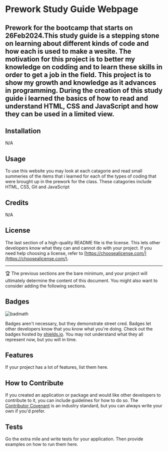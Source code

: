 # Prework Study Guide Webpage 

## Prework for the bootcamp that starts on 26Feb2024.This study guide is a stepping stone on learning about different kinds of code and how each is used to make a wesite. The motivation for this project is to better my knowledge on codding and to learn these skills in order to get a job in the field. This project is to show my growth and knowledge as it advances in programming. During the creation of this study guide i learned the basics of how to read and understand HTML, CSS and JavaScript and how they can be used in a limited view. 

## Installation
N/A

## Usage
To use this website you may look at each catagorie and read small summeries of the items that i learned for each of the types of coding that were brought up in the prework for the class. These catagories include HTML, CSS, Git and JavaScript

## Credits
N/A
## License

The last section of a high-quality README file is the license. This lets other developers know what they can and cannot do with your project. If you need help choosing a license, refer to [https://choosealicense.com/](https://choosealicense.com/).

---

🏆 The previous sections are the bare minimum, and your project will ultimately determine the content of this document. You might also want to consider adding the following sections.

## Badges

![badmath](https://img.shields.io/github/languages/top/nielsenjared/badmath)

Badges aren't necessary, but they demonstrate street cred. Badges let other developers know that you know what you're doing. Check out the badges hosted by [shields.io](https://shields.io/). You may not understand what they all represent now, but you will in time.

## Features

If your project has a lot of features, list them here.

## How to Contribute

If you created an application or package and would like other developers to contribute to it, you can include guidelines for how to do so. The [Contributor Covenant](https://www.contributor-covenant.org/) is an industry standard, but you can always write your own if you'd prefer.

## Tests

Go the extra mile and write tests for your application. Then provide examples on how to run them here.